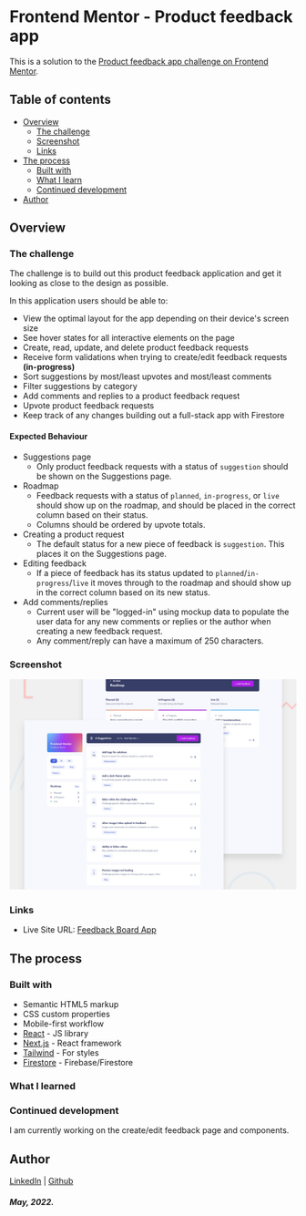 # Frontend Mentor - Product feedback app

This is a solution to the <a href="https://www.frontendmentor.io/challenges/product-feedback-app-wbvUYqjR6" target="_blank">Product feedback app challenge on Frontend Mentor</a>.

## Table of contents

- [Overview](#overview)
  - [The challenge](#the-challenge)
  - [Screenshot](#screenshot)
  - [Links](#links)
- [The process](#the-process)
  - [Built with](#built-with)
  - [What I learn](#what-i-learned)
  - [Continued development](#continued-development)
- [Author](#author)

## Overview

### The challenge

The challenge is to build out this product feedback application and get it looking as close to the design as possible.

In this application users should be able to:

- View the optimal layout for the app depending on their device's screen size
- See hover states for all interactive elements on the page
- Create, read, update, and delete product feedback requests
- Receive form validations when trying to create/edit feedback requests **(in-progress)**
- Sort suggestions by most/least upvotes and most/least comments
- Filter suggestions by category
- Add comments and replies to a product feedback request
- Upvote product feedback requests
- Keep track of any changes building out a full-stack app with Firestore

#### Expected Behaviour

- Suggestions page
  - Only product feedback requests with a status of `suggestion` should be shown on the Suggestions page.
- Roadmap
  - Feedback requests with a status of `planned`, `in-progress`, or `live` should show up on the roadmap, and should be placed in the correct column based on their status.
  - Columns should be ordered by upvote totals.
- Creating a product request
  - The default status for a new piece of feedback is `suggestion`. This places it on the Suggestions page.
- Editing feedback
  - If a piece of feedback has its status updated to `planned`/`in-progress`/`live` it moves through to the roadmap and should show up in the correct column based on its new status.
- Add comments/replies
  - Current user will be "logged-in" using mockup data to populate the user data for any new comments or replies or the author when creating a new feedback request.
  - Any comment/reply can have a maximum of 250 characters.

### Screenshot

![Design preview for the Product feedback app coding challenge](https://github.com/tatsOre/feedback-board-app/blob/main/preview.jpg)

### Links

- Live Site URL: [Feedback Board App](https://feedback-board-app.vercel.app/)

## The process

### Built with

- Semantic HTML5 markup
- CSS custom properties
- Mobile-first workflow
- [React](https://reactjs.org/) - JS library
- [Next.js](https://nextjs.org/) - React framework
- [Tailwind](https://tailwindcss.com/) - For styles
- [Firestore](https://firebase.google.com/) - Firebase/Firestore

### What I learned

### Continued development
I am currently working on the create/edit feedback page and components.

## Author

[LinkedIn](https://www.linkedin.com/in/tatiana-orejuela-zapata/) | [Github](https://github.com/tatsOre)

##### May, 2022.
